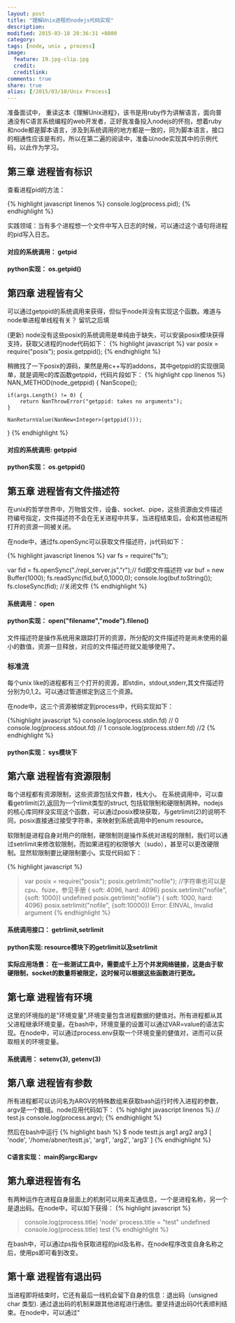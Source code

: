 ```yaml
---
layout: post
title: "理解Unix进程的nodejs代码实现"
description: 
modified: 2015-03-10 20:36:31 +0800
category: 
tags: [node, unix , process]
image:
  feature: 19.jpg-clip.jpg
  credit: 
  creditlink: 
comments: true
share: true
alias: [/2015/03/10/Unix Process]
---
```


准备面试中， 重读这本《理解Unix进程》，该书是用ruby作为讲解语言，面向普通没有C语言系统编程的web开发者，正好我准备投入nodejs的怀抱，想着ruby和node都是脚本语言，涉及到系统调用的地方都是一致的，同为脚本语言，接口的相通性应该是有的，所以在第二遍的阅读中，准备以node实现其中的示例代码，以此作为学习。

<!--more-->

## 第三章 进程皆有标识

查看进程pid的方法：

{% highlight javascript linenos %}
console.log(process.pid);
{% endhighlight %}

实践领域：当有多个进程想一个文件中写入日志的时候，可以通过这个语句将进程的pid写入日志。

#### 对应的系统调用： getpid

#### python实现： os.getpid()

## 第四章 进程皆有父

可以通过getppid的系统调用来获得，但似乎node并没有实现这个函数。难道与node单进程单线程有关？  留坑之后填

(更新) node没有这些posix的系统调用是单纯由于缺失，可以安装posix模块获得支持，获取父进程的node代码如下：
{% highlight javascript %}
var posix = require("posix");
posix.getppid();
{% endhighlight %}

稍微找了一下posix的源码，果然是用c++写的addons，其中getppid的实现很简单，就是调用c的库函数getppid，代码片段如下：
{% highlight cpp linenos %}
NAN_METHOD(node_getppid) {
    NanScope();

    if(args.Length() != 0) {
        return NanThrowError("getppid: takes no arguments");
    }

    NanReturnValue(NanNew<Integer>(getppid()));
}
{% endhighlight %}

#### 对应的系统调用: getppid
#### python实现： os.getppid()

## 第五章 进程皆有文件描述符

在unix的哲学世界中，万物皆文件，设备、socket、pipe，这些资源由文件描述符编号指定，文件描述符不会在无关进程中共享，当进程结束后，会和其他进程所打开的资源一同被关闭。

在node中，通过fs.openSync可以获取文件描述符，js代码如下：

{% highlight javascript linenos %}
var fs = require("fs");

var fid = fs.openSync("./repl_server.js","r");// fid即文件描述符
var buf = new Buffer(1000);
fs.readSync(fid,buf,0,1000,0);
console.log(buf.toString());
fs.closeSync(fid); //关闭文件
{% endhighlight %}

#### 系统调用： open
#### python实现： open("filename","mode").fileno()

文件描述符是操作系统用来跟踪打开的资源，所分配的文件描述符是尚未使用的最小的数值，资源一旦释放，对应的文件描述符就又能够使用了。

### 标准流

每个unix like的进程都有三个打开的资源，即stdin，stdout,stderr,其文件描述符分别为0,1,2。可以通过管道绑定到这三个资源。

在node中，这三个资源被绑定到process中，代码实现如下：

{%highlight javascript %}
console.log(process.stdin.fd) // 0
console.log(process.stdout.fd) // 1
console.log(process.stderr.fd) //2
{% endhighlight %}

#### python实现： sys模块下

## 第六章 进程皆有资源限制

每个进程都有资源限制，这些资源包括文件数，栈大小。 在系统调用中，可以查看getrlimit(2),返回为一个rlimit类型的struct, 包括软限制和硬限制两种。nodejs的核心库同样没实现这个函数，可以通过posix模块获取，与getrlimit(2)的说明不同，posix直接通过接受字符串，来映射到系统调用中的enum resource。

软限制是进程自身对用户的限制，硬限制则是操作系统对进程的限制，我们可以通过setrlimit来修改软限制，而如果进程的权限够大（sudo），甚至可以更改硬限制。显然软限制要比硬限制要小。实现代码如下：

{% highlight javascript %}
> var posix = require("posix");
> posix.getrlimit("nofile"); //字符串也可以是cpu、fsize，参见手册
{ soft: 4096, hard: 4096}
> posix.setrlimit("nofile", {soft: 1000})
undefined
> posix.getrlimit("nofile")
{ soft: 1000, hard: 4096}
> posix.setrlimit("nofile", {soft:10000})
Error: EINVAL, Invalid argument
{% endhighlight %}

#### 系统调用接口： getrlimit,setrlimit

#### python实现: resource模块下的getrlimit以及setrlimit

#### 实际应用场景： 在一些测试工具中，需要成千上万个并发网络链接，这是由于软硬限制，socket的数量将被限定，这时候可以根据这些函数进行更改。

## 第七章 进程皆有环境

这里的环境指的是"环境变量",环境变量包含进程数据的健值对。所有进程都从其父进程继承环境变量。在bash中，环境变量的设置可以通过VAR=value的语法实现。在node中，可以通过process.env获取一个环境变量的健值对，进而可以获取相关的环境变量。

#### 系统调用： setenv(3), getenv(3)

## 第八章 进程皆有参数

所有进程都可以访问名为ARGV的特殊数组来获取bash运行时传入进程的参数，argv是一个数组。node应用代码如下：
{% highlight javascript linenos %}
// test.js
console.log(process.argv);
{% endhighlight %}

然后在bash中运行
{% highlight bash %}
$ node testt.js arg1 arg2 arg3
[ 'node', '/home/abner/testt.js', 'arg1', 'arg2', 'arg3' ]
{% endhighlight %}

#### C语言实现： main的argc和argv

## 第九章进程皆有名

有两种运作在进程自身层面上的机制可以用来互通信息，一个是进程名称，另一个是退出码。在node中，可以如下获得：
{% highlight javascript %}
> console.log(process.title)
'node'
> process.title = "test"
undefined
> console.log(process.title)
test
{% endhighlight %}

在bash中，可以通过ps指令获取进程的pid及名称，在node程序改变自身名称之后，使用ps即可看到改变。

## 第十章 进程皆有退出码

当进程即将结束时，它还有最后一线机会留下自身的信息：退出码（unsigned char 类型). 通过退出码的机制来跟其他进程进行通信。要坚持退出码0代表顺利结束。在node中，可以通过"
